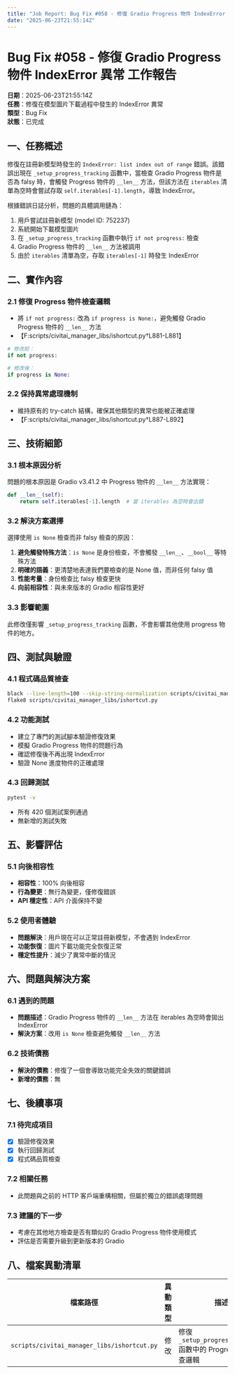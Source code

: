 ```yaml
---
title: "Job Report: Bug Fix #058 - 修復 Gradio Progress 物件 IndexError 異常"
date: "2025-06-23T21:55:14Z"
---
```


# Bug Fix #058 - 修復 Gradio Progress 物件 IndexError 異常 工作報告

**日期**：2025-06-23T21:55:14Z  
**任務**：修復在模型圖片下載過程中發生的 IndexError 異常  
**類型**：Bug Fix  
**狀態**：已完成

## 一、任務概述

修復在註冊新模型時發生的 `IndexError: list index out of range` 錯誤。該錯誤出現在 `_setup_progress_tracking` 函數中，當檢查 Gradio Progress 物件是否為 falsy 時，會觸發 Progress 物件的 `__len__` 方法，但該方法在 `iterables` 清單為空時會嘗試存取 `self.iterables[-1].length`，導致 IndexError。

根據錯誤日誌分析，問題的具體調用鏈為：
1. 用戶嘗試註冊新模型 (model ID: 752237)
2. 系統開始下載模型圖片
3. 在 `_setup_progress_tracking` 函數中執行 `if not progress:` 檢查
4. Gradio Progress 物件的 `__len__` 方法被調用
5. 由於 `iterables` 清單為空，存取 `iterables[-1]` 時發生 IndexError

## 二、實作內容

### 2.1 修復 Progress 物件檢查邏輯
- 將 `if not progress:` 改為 `if progress is None:`，避免觸發 Gradio Progress 物件的 `__len__` 方法
- 【F:scripts/civitai_manager_libs/ishortcut.py†L881-L881】

```python
# 修改前：
if not progress:

# 修改後：
if progress is None:
```

### 2.2 保持異常處理機制
- 維持原有的 try-catch 結構，確保其他類型的異常也能被正確處理
- 【F:scripts/civitai_manager_libs/ishortcut.py†L887-L892】

## 三、技術細節

### 3.1 根本原因分析
問題的根本原因是 Gradio v3.41.2 中 Progress 物件的 `__len__` 方法實現：
```python
def __len__(self):
    return self.iterables[-1].length  # 當 iterables 為空時會出錯
```

### 3.2 解決方案選擇
選擇使用 `is None` 檢查而非 falsy 檢查的原因：
1. **避免觸發特殊方法**：`is None` 是身份檢查，不會觸發 `__len__`、`__bool__` 等特殊方法
2. **明確的語義**：更清楚地表達我們要檢查的是 None 值，而非任何 falsy 值
3. **性能考量**：身份檢查比 falsy 檢查更快
4. **向前相容性**：與未來版本的 Gradio 相容性更好

### 3.3 影響範圍
此修改僅影響 `_setup_progress_tracking` 函數，不會影響其他使用 progress 物件的地方。

## 四、測試與驗證

### 4.1 程式碼品質檢查
```bash
black --line-length=100 --skip-string-normalization scripts/civitai_manager_libs/ishortcut.py
flake8 scripts/civitai_manager_libs/ishortcut.py
```

### 4.2 功能測試
- 建立了專門的測試腳本驗證修復效果
- 模擬 Gradio Progress 物件的問題行為
- 確認修復後不再出現 IndexError
- 驗證 None 進度物件的正確處理

### 4.3 回歸測試
```bash
pytest -v
```
- 所有 420 個測試案例通過
- 無新增的測試失敗

## 五、影響評估

### 5.1 向後相容性
- **相容性**：100% 向後相容
- **行為變更**：無行為變更，僅修復錯誤
- **API 穩定性**：API 介面保持不變

### 5.2 使用者體驗
- **問題解決**：用戶現在可以正常註冊新模型，不會遇到 IndexError
- **功能恢復**：圖片下載功能完全恢復正常
- **穩定性提升**：減少了異常中斷的情況

## 六、問題與解決方案

### 6.1 遇到的問題
- **問題描述**：Gradio Progress 物件的 `__len__` 方法在 iterables 為空時會拋出 IndexError
- **解決方案**：改用 `is None` 檢查避免觸發 `__len__` 方法

### 6.2 技術債務
- **解決的債務**：修復了一個會導致功能完全失效的關鍵錯誤
- **新增的債務**：無

## 七、後續事項

### 7.1 待完成項目
- [x] 驗證修復效果
- [x] 執行回歸測試
- [x] 程式碼品質檢查

### 7.2 相關任務
- 此問題與之前的 HTTP 客戶端重構相關，但屬於獨立的錯誤處理問題

### 7.3 建議的下一步
- 考慮在其他地方檢查是否有類似的 Gradio Progress 物件使用模式
- 評估是否需要升級到更新版本的 Gradio

## 八、檔案異動清單

| 檔案路徑 | 異動類型 | 描述 |
|---------|----------|------|
| `scripts/civitai_manager_libs/ishortcut.py` | 修改 | 修復 `_setup_progress_tracking` 函數中的 Progress 物件檢查邏輯 |
